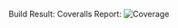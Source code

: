 Build Result: 
Coveralls Report: ![Coverage](https://coveralls.io/repos/github/MarcGiu/MeT/badge.svg)
